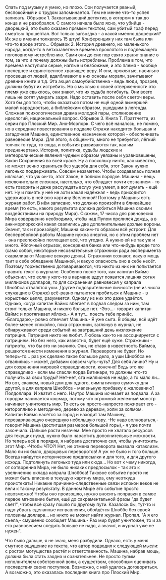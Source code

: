   Спать под музыку я умею, но плохо. Сон получается рваный, беспокойный и с трудом запоминается. Тем не менее что-то успел записать.
Обрывок 1.
Захватывающий детектив, в котором я так до конца и не разобрался. С самого начала было ясно, что убийца - дворецкий, это было сказано прямым текстом, сам убитый граф перед смертью прошептал. Вот только загвоздка - а какой именно дворецкий? Их же в имении толкалось 15 штук! Конференция у них там была или что-то вроде этого...
Обрывок 2.
История древнего, но маленького народа, когда-то в ветхозаветные времена проклятого и подлежащего поголовному истреблению. Сами они до сих пор свято хранят знание о том, за что и почему должны быть истреблены. Проблема в том, что времена наступили серые, наглые и безбожные, и это племя - вообще последнее и единственное хранящее веру. И они, проклятые, насильно просвещают людей, вдалбливают в них основы морали, зачитывают древние книги и т.д. Эта акция самоубийственна - ведь люди, прозрев, должны бубут их истребить. Но с мыслью о своей отверженности это племя уже свыклось, они знают, что их судьба погибнуть. Они всего лишь не хотят умирать зазря. Надо оставить после себя светоч веры. Хотя бы для того, чтобы оказаться потом не ещё одной вымершей малой народностью, а библейским образом, ушедшим в легенды. 
Сложная психологическая драма молодой пары, столкновение идеологий, национальный вопрос.
Обрывок 3.
Книга Т. Праттчетта, из серии про Плоский Мир. Анк-Морпорк.
С чего всё началось, не помню, но в середине повествования в подвале Стражи находится большая и загадочная Машина, единственное назначение которой - обеспечивать равновесие Мира. Для этого, в общем-то, много не требуется, лёгкий толчок то туда, то сюда, и события развиваются так, как им предначертано. История, политика, судьбы людские и метеоролические явления чудным образом увязаны и уравновешены, Закон Сохранения во всей красе. Ну а поскольку ничто, как известно, не может вечно храниться без ущерба для себя, этот Закон нужно легонько поддерживать. Совсем незаметно. Чтобы создавалась полная иллюзия, что уж он-то, этот Закон, в полном порядке.
Машина - вещь исключительно сложная, настолько, что обладает почти сознанием - то есть говорить и даже рассуждать вслух уже умеет, а вот думать - ещё нет. Ну и память у неё не ахти какая надёжная - ведь приходится удерживать в ней всю картину Вселенной!
Поэтому у Машины есть журнал работ. В нём записано, что должно произойти в ближайшее время (то есть, какого результата должна добиться Машина своими воздействиями на природу Мира). Скажем, 17 числа для равновесия Мира совершенно необходимо, чтобы над Пупом пролился дождь, а в анк-морпоркский канал свалились две дополнительные дохлые вороны. Значит, так и произойдёт, Машина каким-то образом всё устроит.
Для бесперебойной работы Машине нужна энергия, но с этим проблем нет - она преспокойно поглощает всё, что угодно. А нужно ей не так уж и много. Яблочный огрызок, консервная банка или что-нибудь вроде того (само собой, некоторые несознательные стражники ради эксперимента скармливают Машине всякую дрянь).
Стражники сознают, какую мощь таит в себе обладание Машиной, и какую опасность оно в себе несёт. Поэтому торжественно договариваются, что никто из них не попытается править текст в журнале. Особенно после того, как капитан Ваймс объяснил, что если у кого-то в кармане вдруг появится лишняя сотня миллионов долларов, то для сохранения равновесия у капрала Шноббса отвалятся уши.
Другие подозрительные личности (не из числа служащих в Страже) всё-равно пытаются пробиться к Машине - в корыстных целях, разумеется. Одному из них это даже удаётся. Однако, когда капитан Ваймс вбегает в подвал следом за ним, там стоит только Машина, и никого больше нет.
-Эээ...- говорит капитан Ваймс и протягивает яблоко.- А я тут... поесть тебе принёс.
-Благодарю,- ровно отвечает Машина.- Я уже сыта.
В общем, всё идёт более-менее спокойно, пока стражники, заглянув в журнал, не обнаруживают среди событий на завтрашний день низложение патриция.
Патриция никто не любит. Любовь как-то не ассоциируется с патрицием. Но без него, как известно, будет ещё хуже.
Стражники - патриоты, что бы это ни значило. Они, не ставя в известность Ваймса, решаются внести изменения в журнал. Переворота не будет.
Но теперь-то... раз уж сделано такое большое дело, а уши Шноббса не отвалились - может, добавим совсем чуть-чуть? Для себя лично? Ну и для сохранения мировой справедливости, конечно! Ведь это же справедливо - если мы спасли лорда Витинари, то должны что-то получить за свои труды? Нет-нет, ста миллионов не надо, а то мало ли... Но вот, скажем, новый дом для одного, симпатичную сумочку для другой, а для капрала Шноббса - маленькую прибавку к жалованию? Полдоллара. И хватит с него.
Наутро Машина исчезает из подвала. А за городом начинается кошмар, потому что огромный железный монстр начинает уничтожать мир. То есть он просто-напросто пожирает его - неторопливо и методично, дерево за деревом, холм за холмом.
Капитан Ваймс насётся за город и находит там Машину, переваривающую очередную небольшую гору.
-Не надо волноваться,- говорит Машина (достигшая размеров большой горы),- я уже почти закончила. Дальше расти незачем. Мне просто не хватало ресурсов для текущих нужд, нужно было нарастить дополнительные можности. Но теперь всё в порядке, я набрала достаточно сил, чтобы уничтожить этот Мир.
-Чтобы ЧТО?!
Нет, не отмена переворота вызвала катаклизм. Мало ли их было, дворцовых переворотов! А уж не было и того больше. Всегда найдутся исторические предпосылки и для того, и для другого исхода. Подтолкнуть легонько туда или сюда...
Но вот к чему никогда, от сотворения Мира, не было никаких предпосылок - так это к увеличению оклада капрала Шноббса! Таковое событие просто не может быть вписано в текущую картину мира, ему неоткуда проистекать! Никакие причинно-следственные связи испокон веков не вели к такому результату. В данном Мире это событие просто невозможно! Чтобы оно произошло, нужно вносить поправки в самое первое мгновение бытия, ещё до сакраментальной фразы "да будет свет!", чтобы всё сразу пошло по другому пути.
Казалось бы, тут-то и надо убрать сделанные исправления, обойдётся Шноббс без своей половины доллара... но никто не может найти журнал. Пропал.
"А я его съела,- смущенно сообщает Машина.- Раз мир будет уничтожен, то и за его равновесием следить больше не надо, а значит, и журнал уже не нужен".

Что было дальше, я не знаю, меня разбудили. Однако, есть у меня смутное ощущение из текста, что автор подводил к следующей мысли: с ростом могущества растёт и ответственность. Машина, набрав мощь, должна была стать заодно и сознательнее. Не просто тупым исполнителем собственной воли, а существом, способным оценивать последствия своих поступков. Возможно, с ней удалось договориться. А возможно, это оказалась последняя книга про Плоский Мир.      